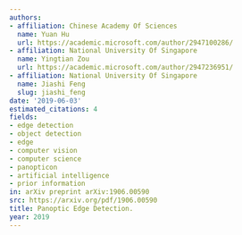```yaml
---
authors:
- affiliation: Chinese Academy Of Sciences
  name: Yuan Hu
  url: https://academic.microsoft.com/author/2947100286/
- affiliation: National University Of Singapore
  name: Yingtian Zou
  url: https://academic.microsoft.com/author/2947236951/
- affiliation: National University Of Singapore
  name: Jiashi Feng
  slug: jiashi_feng
date: '2019-06-03'
estimated_citations: 4
fields:
- edge detection
- object detection
- edge
- computer vision
- computer science
- panopticon
- artificial intelligence
- prior information
in: arXiv preprint arXiv:1906.00590
src: https://arxiv.org/pdf/1906.00590
title: Panoptic Edge Detection.
year: 2019
---
```

